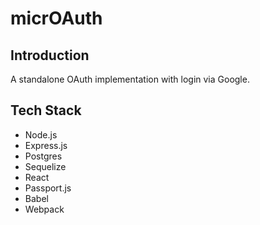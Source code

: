 # micrOAuth

## Introduction

A standalone OAuth implementation with login via Google.

## Tech Stack

- Node.js
- Express.js
- Postgres
- Sequelize
- React
- Passport.js
- Babel
- Webpack